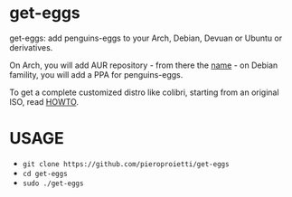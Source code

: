 # get-eggs

get-eggs: add penguins-eggs to your Arch, Debian, Devuan or Ubuntu or derivatives.

On Arch, you will add AUR repository - from there the [name](./documentation/NAMING.md) - on Debian famility, you will add a PPA for penguins-eggs.

To get a complete customized distro like colibri, starting from an original ISO, read [HOWTO](./documentation/HOWTO.md).

# USAGE

* `git clone https://github.com/pieroproietti/get-eggs`
* `cd get-eggs`
* `sudo ./get-eggs`